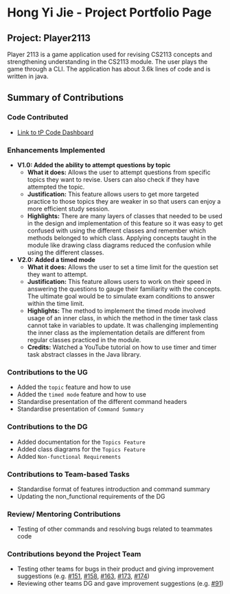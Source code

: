 # Hong Yi Jie - Project Portfolio Page

## Project: Player2113

Player 2113 is a game application used for revising CS2113 concepts and strengthening understanding in the CS2113 module.
The user plays the game through a CLI. The application has about 3.6k lines of code and is written in java.

## Summary of Contributions
### Code Contributed
- [Link to tP Code Dashboard](https://nus-cs2113-ay2324s2.github.io/tp-dashboard/?search=hongyijie06&breakdown=true&sort=groupTitle%20dsc&sortWithin=title&since=2024-02-23&timeframe=commit&mergegroup=&groupSelect=groupByRepos&checkedFileTypes=docs~functional-code~test-code~other&tabOpen=false)
### Enhancements Implemented
- **V1.0: Added the ability to attempt questions by topic**
    - **What it does:** Allows the user to attempt questions from specific topics they want to revise. 
      Users can also check if they have attempted the topic.
    - **Justification:** This feature allows users to get more targeted practice to those topics they are weaker in
      so that users can enjoy a more efficient study session.
    -  **Highlights:** There are many layers of classes that needed to be used in the design and implementation of this feature so it was easy to get confused with using the different classes and remember which methods belonged to which class.
       Applying concepts taught in the module like drawing class diagrams reduced the confusion while using the different classes.
- **V2.0: Added a timed mode**
    - **What it does:** Allows the user to set a time limit for the question set they want to attempt.
    - **Justification:** This feature allows users to work on their speed in answering the questions to gauge their familiarity with the concepts.
      The ultimate goal would be to simulate exam conditions to answer within the time limit. 
    - **Highlights:** The method to implement the timed mode involved usage of an inner class, in which the method in the timer task class cannot take in variables to update.
      It was challenging implementing the inner class as the implementation details are different from regular classes practiced in the module.
    - **Credits:** Watched a YouTube tutorial on how to use timer and timer task abstract classes in the Java library. 
### Contributions to the UG
- Added the `topic` feature and how to use
- Added the `timed mode` feature and how to use
- Standardise presentation of the different command headers
- Standardise presentation of `Command Summary`
### Contributions to the DG
- Added documentation for the `Topics Feature` 
- Added class diagrams for the `Topics Feature`
- Added `Non-functional Requirements`
### Contributions to Team-based Tasks
- Standardise format of features introduction and command summary
- Updating the non_functional requirements of the DG
### Review/ Mentoring Contributions
- Testing of other commands and resolving bugs related to teammates code
### Contributions beyond the Project Team
- Testing other teams for bugs in their product and giving improvement suggestions (e.g. [#151](https://github.com/AY2324S2-CS2113-T13-4/tp/issues/151), [#158](https://github.com/AY2324S2-CS2113-T13-4/tp/issues/158), [#163](https://github.com/AY2324S2-CS2113-T13-4/tp/issues/163), [#173](https://github.com/AY2324S2-CS2113-T13-4/tp/issues/173), [#174](https://github.com/AY2324S2-CS2113-T13-4/tp/issues/174))
- Reviewing other teams DG and gave improvement suggestions (e.g. [#91](https://github.com/AY2324S2-CS2113-W14-1/tp/pull/91/files))